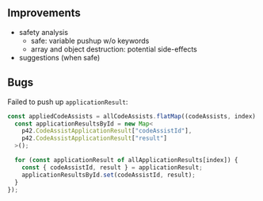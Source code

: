 ## Improvements
* safety analysis
  * safe: variable pushup w/o keywords
  * array and object destruction: potential side-effects
* suggestions (when safe)

## Bugs
Failed to push up `applicationResult`:
```typescript
const appliedCodeAssists = allCodeAssists.flatMap((codeAssists, index) => {
  const applicationResultsById = new Map<
    p42.CodeAssistApplicationResult["codeAssistId"],
    p42.CodeAssistApplicationResult["result"]
  >();

  for (const applicationResult of allApplicationResults[index]) {
    const { codeAssistId, result } = applicationResult;
    applicationResultsById.set(codeAssistId, result);
  }
});
```